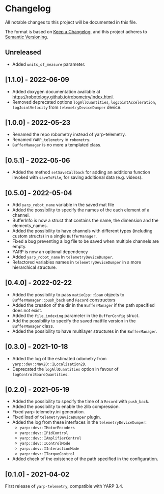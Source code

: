 # Changelog
All notable changes to this project will be documented in this file.

The format is based on [Keep a Changelog](https://keepachangelog.com/en/1.0.0/),
and this project adheres to [Semantic Versioning](https://semver.org/spec/v2.0.0.html).

## Unreleased

- Added `units_of_measure` parameter.

## [1.1.0] - 2022-06-09

- Added doxygen documentation available at https://robotology.github.io/robometry/index.html.
- Removed deprecated options `logAllQuantities`, `logJointAcceleration`, `logJointVelocity`
  from `telemetryDeviceDumper` device.

## [1.0.0] - 2022-05-23
- Renamed the repo robometry instead of yarp-telemetry.
- Renamed `YARP_telemetry` in `robometry`.
- ``BufferManager`` is no more a templated class.

## [0.5.1] - 2022-05-06

- Added the method `setSaveCallback` for adding an additiona function invoked with
  `saveToFile`, for saving additional data (e.g. videos).

## [0.5.0] - 2022-05-04

- Add `yarp_robot_name` variable in the saved mat file
- Added the possibility to specify the names of the each element of a channel.
- BufferInfo is now a struct that contains the name, the dimension and the elements_names.
- Added the possibility to have channels with different types (including custom structs) in a single ``BufferManager``.
- Fixed a bug preventing a log file to be saved when multiple channels are empty.
- YARP is now an optional dependency
- Added `yarp_robot_name` in `telemetryDeviceDumper`.
- Refactored variables names in `telemetryDeviceDumper` in a more hierarchical structure.

## [0.4.0] - 2022-02-22

- Added the possibility to pass `matioCpp::Span` objects to `BufferManager::push_back` and `Record` constructors
- Added the creation of the dir in the `BufferManager` if the path specified does not exist.
- Added the `file_indexing` parameter in the `BufferConfig` struct.
- Add the possibility to specify the saved matfile version in the `BufferManager` class.
- Added the possibility to have multilayer structures in the `BufferManager`.

## [0.3.0] - 2021-10-18

- Added the log of the estimated odometry from `yarp::dev::Nav2D::ILocalization2D`.
- Deprecated the `logAllQuantities` option in favour of `logControlBoardQuantities`.

## [0.2.0] - 2021-05-19

- Added the possibility to specify the time of a ``Record`` with ``push_back``.
- Added the possibility to enable the zlib compression.
- Fixed yarp-telemetry.ini generation.
- Fixed load of `telemetryDeviceDumper` plugin.
- Added the log from these interfaces in the `telemetryDeviceDumper`:
  - `yarp::dev::IMotorEncoders`
  - `yarp::dev::IPidControl`
  - `yarp::dev::IAmplifierControl`
  - `yarp::dev::IControlMode`
  - `yarp::dev::IInteractionMode`
  - `yarp::dev::ITorqueControl`
- Added check of the existence of the path specified in the configuration.

## [0.1.0] - 2021-04-02

First release of `yarp-telemetry`, compatible with YARP 3.4.

